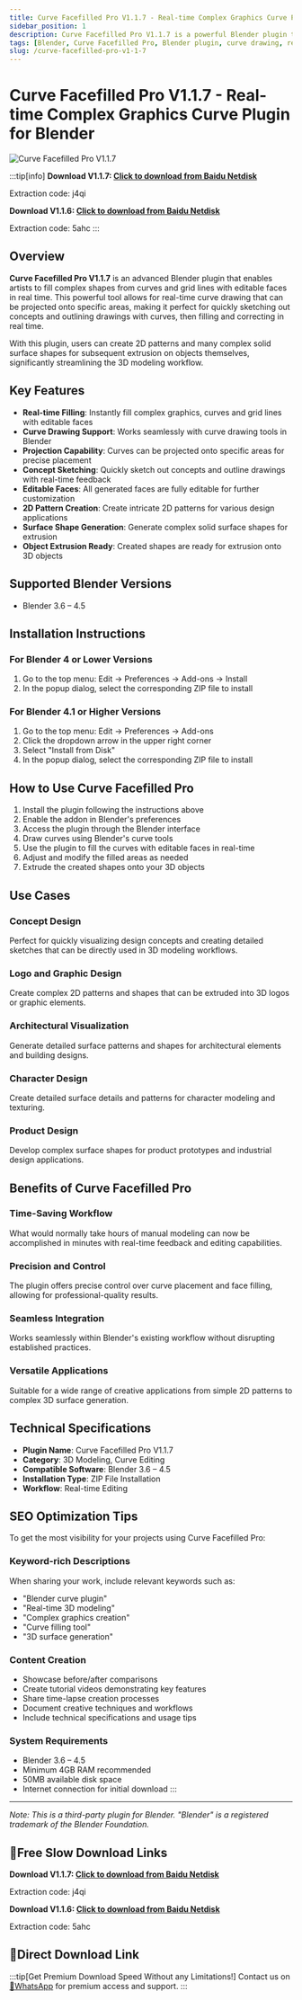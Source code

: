 ```yaml
---
title: Curve Facefilled Pro V1.1.7 - Real-time Complex Graphics Curve Plugin for Blender
sidebar_position: 1
description: Curve Facefilled Pro V1.1.7 is a powerful Blender plugin that allows real-time filling of complex graphics, curves and grid lines with editable faces. Create 2D patterns and complex solid surface shapes for extrusion.
tags: [Blender, Curve Facefilled Pro, Blender plugin, curve drawing, real-time editing, 3D modeling, graphic design]
slug: /curve-facefilled-pro-v1-1-7
---
```

<!--Above is frontmatter Part-generate depend on content meet Google Seo, you need to balance automation efficiency with Google’s core ranking factors—especially E-E-A-T (Experience, Expertise, Authoritativeness, Trustworthiness), -->

<!--First Part-This is Title -->
# Curve Facefilled Pro V1.1.7 - Real-time Complex Graphics Curve Plugin for Blender

<!--Second Part-This is First Banner -->
![Curve Facefilled Pro V1.1.7](https://www.gfxcamp.com/wp-content/uploads/2025/02/Curve-Facefilled.jpg)

:::tip[info]
**Download V1.1.7: [Click to download from Baidu Netdisk](https://pan.baidu.com/s/1MBqwHgxnPKKCS8qqvsfb3A?pwd=j4qi)**

Extraction code: j4qi

**Download V1.1.6: [Click to download from Baidu Netdisk](https://pan.baidu.com/s/1p3ZFWk2AdrxnWfFm29lMLQ?pwd=5ahc)**

Extraction code: 5ahc
:::

## Overview

**Curve Facefilled Pro V1.1.7** is an advanced Blender plugin that enables artists to fill complex shapes from curves and grid lines with editable faces in real time. This powerful tool allows for real-time curve drawing that can be projected onto specific areas, making it perfect for quickly sketching out concepts and outlining drawings with curves, then filling and correcting in real time.

With this plugin, users can create 2D patterns and many complex solid surface shapes for subsequent extrusion on objects themselves, significantly streamlining the 3D modeling workflow.

## Key Features

- **Real-time Filling**: Instantly fill complex graphics, curves and grid lines with editable faces
- **Curve Drawing Support**: Works seamlessly with curve drawing tools in Blender
- **Projection Capability**: Curves can be projected onto specific areas for precise placement
- **Concept Sketching**: Quickly sketch out concepts and outline drawings with real-time feedback
- **Editable Faces**: All generated faces are fully editable for further customization
- **2D Pattern Creation**: Create intricate 2D patterns for various design applications
- **Surface Shape Generation**: Generate complex solid surface shapes for extrusion
- **Object Extrusion Ready**: Created shapes are ready for extrusion onto 3D objects

## Supported Blender Versions

- Blender 3.6 – 4.5

## Installation Instructions

### For Blender 4 or Lower Versions
1. Go to the top menu: Edit → Preferences → Add-ons → Install
2. In the popup dialog, select the corresponding ZIP file to install

### For Blender 4.1 or Higher Versions
1. Go to the top menu: Edit → Preferences → Add-ons
2. Click the dropdown arrow in the upper right corner
3. Select "Install from Disk"
4. In the popup dialog, select the corresponding ZIP file to install

## How to Use Curve Facefilled Pro

1. Install the plugin following the instructions above
2. Enable the addon in Blender's preferences
3. Access the plugin through the Blender interface
4. Draw curves using Blender's curve tools
5. Use the plugin to fill the curves with editable faces in real-time
6. Adjust and modify the filled areas as needed
7. Extrude the created shapes onto your 3D objects

## Use Cases

### Concept Design
Perfect for quickly visualizing design concepts and creating detailed sketches that can be directly used in 3D modeling workflows.

### Logo and Graphic Design
Create complex 2D patterns and shapes that can be extruded into 3D logos or graphic elements.

### Architectural Visualization
Generate detailed surface patterns and shapes for architectural elements and building designs.

### Character Design
Create detailed surface details and patterns for character modeling and texturing.

### Product Design
Develop complex surface shapes for product prototypes and industrial design applications.

## Benefits of Curve Facefilled Pro

### Time-Saving Workflow
What would normally take hours of manual modeling can now be accomplished in minutes with real-time feedback and editing capabilities.

### Precision and Control
The plugin offers precise control over curve placement and face filling, allowing for professional-quality results.

### Seamless Integration
Works seamlessly within Blender's existing workflow without disrupting established practices.

### Versatile Applications
Suitable for a wide range of creative applications from simple 2D patterns to complex 3D surface generation.

## Technical Specifications

- **Plugin Name**: Curve Facefilled Pro V1.1.7
- **Category**: 3D Modeling, Curve Editing
- **Compatible Software**: Blender 3.6 – 4.5
- **Installation Type**: ZIP File Installation
- **Workflow**: Real-time Editing

## SEO Optimization Tips

To get the most visibility for your projects using Curve Facefilled Pro:

### Keyword-rich Descriptions
When sharing your work, include relevant keywords such as:
- "Blender curve plugin"
- "Real-time 3D modeling"
- "Complex graphics creation"
- "Curve filling tool"
- "3D surface generation"

### Content Creation
- Showcase before/after comparisons
- Create tutorial videos demonstrating key features
- Share time-lapse creation processes
- Document creative techniques and workflows
- Include technical specifications and usage tips



### System Requirements
- Blender 3.6 – 4.5
- Minimum 4GB RAM recommended
- 50MB available disk space
- Internet connection for initial download
:::

---

*Note: This is a third-party plugin for Blender. "Blender" is a registered trademark of the Blender Foundation.*

<!-- The Last Part-Download -->
## 🐌Free Slow Download Links

**Download V1.1.7: [Click to download from Baidu Netdisk](https://pan.baidu.com/s/1MBqwHgxnPKKCS8qqvsfb3A?pwd=j4qi)**

Extraction code: j4qi

**Download V1.1.6: [Click to download from Baidu Netdisk](https://pan.baidu.com/s/1p3ZFWk2AdrxnWfFm29lMLQ?pwd=5ahc)**

Extraction code: 5ahc

## 🚀Direct Download Link
:::tip[Get Premium Download Speed Without any Limitations!]
Contact us on [💬WhatsApp](https://wa.me/+8613237610083) for premium  access and support.
:::